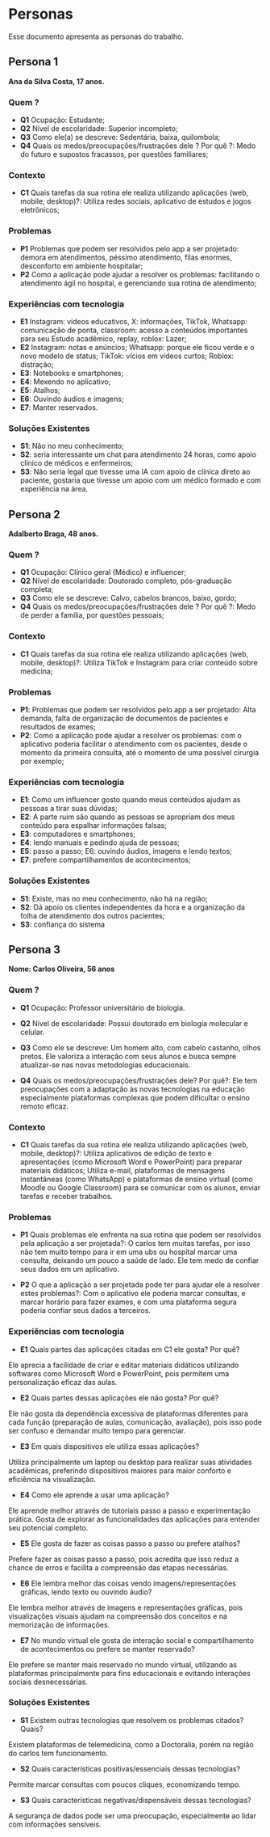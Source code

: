 # Personas

Esse documento apresenta as personas do trabalho.

## Persona 1

**Ana da Silva Costa, 17 anos.**

### Quem ?
- **Q1** Ocupação: Estudante;
- **Q2** Nível de escolaridade: Superior incompleto;
- **Q3** Como ele(a) se descreve: Sedentária, baixa, quilombola;
- **Q4** Quais os medos/preocupações/frustrações dele ? Por quê ?: Medo do futuro e supostos fracassos, por questões familiares; 

### Contexto
- **C1** Quais tarefas da sua rotina ele realiza utilizando aplicações (web, mobile, desktop)?: Utiliza redes sociais, aplicativo de estudos e jogos eletrônicos;

### Problemas
- **P1** Problemas que podem ser resolvidos pelo app a ser projetado: demora em atendimentos, péssimo atendimento, filas enormes, desconforto em ambiente hospitalar;
- **P2** Como a aplicação pode ajudar a resolver os problemas: facilitando o atendimento ágil no hospital, e gerenciando sua rotina de atendimento;

### Experiências com tecnologia
- **E1** Instagram: vídeos educativos, X: informações, TikTok, Whatsapp: comunicação de ponta, classroom: acesso a conteúdos importantes para seu Estudo acadêmico, replay, roblox: Lazer; 
- **E2** Instagram: notas e anúncios; Whatsapp: porque ele ficou verde e o novo modelo de status; TikTok: vícios em vídeos curtos; Roblox: distração;
- **E3**: Notebooks e smartphones;
- **E4**: Mexendo no aplicativo;
- **E5**: Atalhos;
- **E6**: Ouvindo áudios e imagens;
- **E7**: Manter reservados.

### Soluções Existentes
- **S1**: Não no meu conhecimento; 
- **S2**: seria interessante um chat para atendimento 24 horas, como apoio clínico de médicos e enfermeiros; 
- **S3**: Não seria legal que tivesse uma IA com apoio de clínica direto ao paciente, gostaria que tivesse um apoio com um médico formado e com experiência na área.

## Persona 2

**Adalberto Braga, 48 anos.**

### Quem ?
- **Q1** Ocupação: Clínico geral (Médico) e influencer; 
- **Q2** Nível de escolaridade: Doutorado completo, pós-graduação completa; 
- **Q3** Como ele se descreve: Calvo, cabelos brancos, baixo, gordo;
- **Q4** Quais os medos/preocupações/frustrações dele ? Por quê ?: Medo de perder a família, por questões pessoais;

### Contexto
- **C1** Quais tarefas da sua rotina ele realiza utilizando aplicações (web, mobile, desktop)?: Utiliza TikTok e Instagram para criar conteúdo sobre medicina;

### Problemas
- **P1**: Problemas que podem ser resolvidos pelo app a ser projetado: Alta demanda, falta de organização de documentos de pacientes e resultados de exames;
- **P2**: Como a aplicação pode ajudar a resolver os problemas: com o aplicativo poderia facilitar o atendimento com os pacientes, desde o momento da primeira consulta, até o momento de uma possível cirurgia por exemplo;

### Experiências com tecnologia
- **E1**: Como um influencer gosto quando meus conteúdos ajudam as pessoas a tirar suas dúvidas;
- **E2**: A parte ruim são quando as pessoas se apropriam dos meus conteúdo para espalhar informações falsas;
- **E3**: computadores e smartphones;
- **E4**: lendo manuais e pedindo ajuda de pessoas;
- **E5**: passo a passo; E6: ouvindo áudios, imagens e lendo textos; 
- **E7**: prefere compartilhamentos de acontecimentos;

### Soluções Existentes
- **S1**: Existe, mas no meu conhecimento, não há na região; 
- **S2**: Dá apoio os clientes independentes da hora e a organização da folha de atendimento dos outros pacientes; 
- **S3**: confiança do sistema


## Persona 3

**Nome: Carlos Oliveira, 56 anos**

### Quem ?
- **Q1** Ocupação: Professor universitário de biologia.

- **Q2** Nível de escolaridade: Possui doutorado em biologia molecular e celular.

- **Q3** Como ele se descreve: Um homem alto, com cabelo castanho, olhos pretos. Ele valoriza a interação com seus alunos e busca sempre 
  atualizar-se nas novas metodologias educacionais.

- **Q4** Quais os medos/preocupações/frustrações dele? Por quê?: Ele tem preocupações com a adaptação às novas tecnologias na educação 
  especialmente plataformas complexas que podem dificultar o ensino remoto eficaz. 

### Contexto

- **C1** Quais tarefas da sua rotina ele realiza utilizando aplicações (web, mobile, desktop)?: Utiliza aplicativos de edição de texto e apresentações (como Microsoft Word e PowerPoint) para preparar materiais didáticos; Utiliza e-mail, plataformas de mensagens instantâneas (como WhatsApp) e plataformas de ensino virtual (como Moodle ou Google Classroom) para se comunicar com os alunos, enviar tarefas e receber trabalhos.

### Problemas

- **P1** Quais problemas ele enfrenta na sua rotina que podem ser resolvidos pela aplicação a ser projetada?: O carlos tem muitas tarefas, por isso não tem muito tempo para ir em uma ubs ou hospital marcar uma consulta, deixando um pouco a saúde de lado. Ele tem medo de confiar seus dados em um aplicativo. 

- **P2** O que a aplicação a ser projetada pode ter para ajudar ele a resolver estes problemas?: Com o aplicativo ele poderia marcar consultas, e marcar horário para fazer exames, e com uma plataforma segura poderia confiar seus dados a terceiros.

### Experiências com tecnologia

- **E1** Quais partes das aplicações citadas em C1 ele gosta? Por quê?

Ele aprecia a facilidade de criar e editar materiais didáticos utilizando softwares como Microsoft Word e PowerPoint, pois permitem uma personalização eficaz das aulas.

- **E2** Quais partes dessas aplicações ele não gosta? Por quê?

Ele não gosta da dependência excessiva de plataformas diferentes para cada função (preparação de aulas, comunicação, avaliação), pois isso pode ser confuso e demandar muito tempo para gerenciar.

- **E3** Em quais dispositivos ele utiliza essas aplicações?

Utiliza principalmente um laptop ou desktop para realizar suas atividades acadêmicas, preferindo dispositivos maiores para maior conforto e eficiência na visualização.

- **E4** Como ele aprende a usar uma aplicação?

Ele aprende melhor através de tutoriais passo a passo e experimentação prática. Gosta de explorar as funcionalidades das aplicações para entender seu potencial completo.

- **E5** Ele gosta de fazer as coisas passo a passo ou prefere atalhos?

Prefere fazer as coisas passo a passo, pois acredita que isso reduz a chance de erros e facilita a compreensão das etapas necessárias.

- **E6** Ele lembra melhor das coisas vendo imagens/representações gráficas, lendo texto ou ouvindo áudio?

Ele lembra melhor através de imagens e representações gráficas, pois visualizações visuais ajudam na compreensão dos conceitos e na memorização de informações.

- **E7** No mundo virtual ele gosta de interação social e compartilhamento de acontecimentos ou prefere se manter reservado?

Ele prefere se manter mais reservado no mundo virtual, utilizando as plataformas principalmente para fins educacionais e evitando interações sociais desnecessárias.

### Soluções Existentes

- **S1** Existem outras tecnologias que resolvem os problemas citados? Quais?

Existem plataformas de telemedicina, como a Doctoralia, porém na região do carlos tem funcionamento.

- **S2** Quais características positivas/essenciais dessas tecnologias?

Permite marcar consultas com poucos cliques, economizando tempo.

- **S3** Quais características negativas/dispensáveis dessas tecnologias?

A segurança de dados pode ser uma preocupação, especialmente ao lidar com informações sensíveis.

